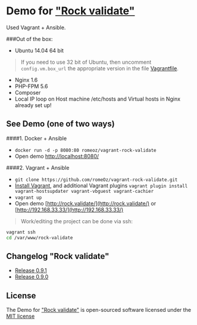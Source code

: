 Demo for ["Rock validate"](https://github.com/romeOz/rock-validate)
====================

Used Vagrant + Ansible.

###Out of the box:

 * Ubuntu 14.04 64 bit

> If you need to use 32 bit of Ubuntu, then uncomment `config.vm.box_url` the appropriate version in the file [Vagrantfile](https://github.com/romeOz/vagrant-rock-validate/blob/master/Vagrantfile).

 * Nginx 1.6
 * PHP-FPM 5.6
 * Composer
 * Local IP loop on Host machine /etc/hosts and Virtual hosts in Nginx already set up!

See Demo (one of two ways)
-------------------

####1. Docker + Ansible

 * `docker run -d -p 8080:80 romeoz/vagrant-rock-validate`
 * Open demo [http://localhost:8080/](http://localhost:8080/)
 
####2. Vagrant + Ansible

 * `git clone https://github.com/romeOz/vagrant-rock-validate.git`
 * [Install Vagrant](https://www.vagrantup.com/downloads), and additional Vagrant plugins `vagrant plugin install vagrant-hostsupdater vagrant-vbguest vagrant-cachier`
 * `vagrant up`
 * Open demo [http://rock.validate/](http://rock.validate/) or [http://192.168.33.33/](http://192.168.33.33/)

> Work/editing the project can be done via ssh:

```bash
vagrant ssh
cd /var/www/rock-validate
```

Changelog "Rock validate"
-------------------
 * [Release 0.9.1](https://github.com/romeOz/rock-validate/releases/tag/0.9.1)
 * [Release 0.9.0](https://github.com/romeOz/rock-validate/releases/tag/0.9.0)
 
License
-------------------

The Demo for ["Rock validate"](https://github.com/romeOz/rock-validate) is open-sourced software licensed under the [MIT license](http://opensource.org/licenses/MIT)